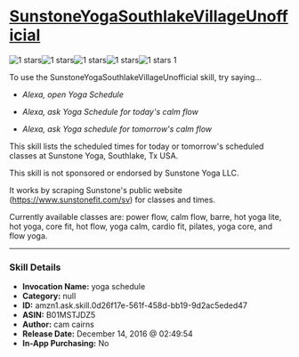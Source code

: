 # [SunstoneYogaSouthlakeVillageUnofficial](http://alexa.amazon.com/#skills/amzn1.ask.skill.0d26f17e-561f-458d-bb19-9d2ac5eded47)
![1 stars](../../images/ic_star_black_18dp_1x.png)![1 stars](../../images/ic_star_border_black_18dp_1x.png)![1 stars](../../images/ic_star_border_black_18dp_1x.png)![1 stars](../../images/ic_star_border_black_18dp_1x.png)![1 stars](../../images/ic_star_border_black_18dp_1x.png) 1

To use the SunstoneYogaSouthlakeVillageUnofficial skill, try saying...

* *Alexa, open Yoga Schedule*

* *Alexa, ask Yoga Schedule for today's calm flow*

* *Alexa, ask Yoga schedule for tomorrow's calm flow*

This skill lists the scheduled times for today or tomorrow's scheduled classes at Sunstone Yoga, Southlake, Tx USA. 

This skill is not sponsored or endorsed by Sunstone Yoga LLC.

It works by scraping Sunstone's public website (https://www.sunstonefit.com/sv) for classes and times.

Currently available classes are: power flow, calm flow, barre, hot yoga lite, hot yoga, core fit, hot flow, yoga calm, cardio fit, pilates, yoga core, and flow yoga.

***

### Skill Details

* **Invocation Name:** yoga schedule
* **Category:** null
* **ID:** amzn1.ask.skill.0d26f17e-561f-458d-bb19-9d2ac5eded47
* **ASIN:** B01MSTJDZ5
* **Author:** cam cairns
* **Release Date:** December 14, 2016 @ 02:49:54
* **In-App Purchasing:** No
